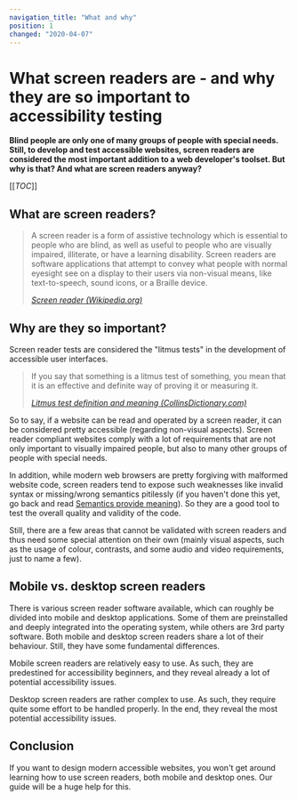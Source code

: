 ```yaml
---
navigation_title: "What and why"
position: 1
changed: "2020-04-07"
---
```


# What screen readers are - and why they are so important to accessibility testing

**Blind people are only one of many groups of people with special needs. Still, to develop and test accessible websites, screen readers are considered the most important addition to a web developer's toolset. But why is that? And what are screen readers anyway?**

[[_TOC_]]

## What are screen readers?

> A screen reader is a form of assistive technology which is essential to people who are blind, as well as useful to people who are visually impaired, illiterate, or have a learning disability. Screen readers are software applications that attempt to convey what people with normal eyesight see on a display to their users via non-visual means, like text-to-speech, sound icons, or a Braille device.
>
> <cite>[Screen reader (Wikipedia.org)](https://en.wikipedia.org/wiki/Screen_reader)</cite>

## Why are they so important?

Screen reader tests are considered the "litmus tests" in the development of accessible user interfaces.

> If you say that something is a litmus test of something, you mean that it is an effective and definite way of proving it or measuring it.
>
> <cite>[Litmus test definition and meaning (CollinsDictionary.com)](https://www.collinsdictionary.com/dictionary/english/litmus-test)</cite>

So to say, if a website can be read and operated by a screen reader, it can be considered pretty accessible (regarding non-visual aspects). Screen reader compliant websites comply with a lot of requirements that are not only important to visually impaired people, but also to many other groups of people with special needs.

In addition, while modern web browsers are pretty forgiving with malformed website code, screen readers tend to expose such weaknesses like invalid syntax or missing/wrong semantics pitilessly (if you haven't done this yet, go back and read [Semantics provide meaning](/knowledge/semantics/meaning)). So they are a good tool to test the overall quality and validity of the code.

Still, there are a few areas that cannot be validated with screen readers and thus need some special attention on their own (mainly visual aspects, such as the usage of colour, contrasts, and some audio and video requirements, just to name a few).

## Mobile vs. desktop screen readers

There is various screen reader software available, which can roughly be divided into mobile and desktop applications. Some of them are preinstalled and deeply integrated into the operating system, while others are 3rd party software. Both mobile and desktop screen readers share a lot of their behaviour. Still, they have some fundamental differences.

Mobile screen readers are relatively easy to use. As such, they are predestined for accessibility beginners, and they reveal already a lot of potential accessibility issues.

Desktop screen readers are rather complex to use. As such, they require quite some effort to be handled properly. In the end, they reveal the most potential accessibility issues.

## Conclusion

If you want to design modern accessible websites, you won't get around learning how to use screen readers, both mobile and desktop ones. Our guide will be a huge help for this.
